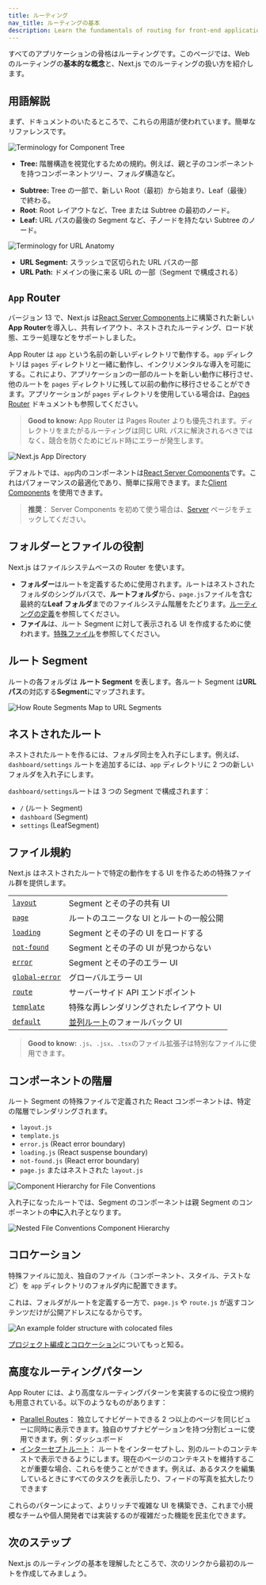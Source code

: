 ```yaml
---
title: ルーティング
nav_title: ルーティングの基本
description: Learn the fundamentals of routing for front-end applications.
---
```


すべてのアプリケーションの骨格はルーティングです。このページでは、Web のルーティングの**基本的な概念**と、Next.js でのルーティングの扱い方を紹介します。

## 用語解説

まず、ドキュメントのいたるところで、これらの用語が使われています。簡単なリファレンスです。

![Terminology for Component Tree](../../assets/terminology-component-tree.avif)

- **Tree:** 階層構造を視覚化するための規約。例えば、親と子のコンポーネントを持つコンポーネントツリー、フォルダ構造など。
<!-- textlint-disable -->
- **Subtree:** Tree の一部で、新しい Root（最初）から始まり、Leaf（最後）で終わる。
- **Root**: Root レイアウトなど、Tree または Subtree の最初のノード。
- **Leaf:** URL パスの最後の Segment など、子ノードを持たない Subtree のノード。
<!-- textlint-enable -->

![Terminology for URL Anatomy](../../assets/terminology-url-anatomy.avif)

- **URL Segment:** スラッシュで区切られた URL パスの一部
- **URL Path:** ドメインの後に来る URL の一部（Segment で構成される）

## `App` Router

<!-- textlint-disable -->

バージョン 13 で、Next.js は[React Server Components](/docs/app-router/building-your-application/rendering/server-components)上に構築された新しい**App Router**を導入し、共有レイアウト、ネストされたルーティング、ロード状態、エラー処理などをサポートしました。

<!-- textlint-enable -->

App Router は `app` という名前の新しいディレクトリで動作する。`app` ディレクトリは `pages` ディレクトリと一緒に動作し、インクリメンタルな導入を可能にする。これにより、アプリケーションの一部のルートを新しい動作に移行させ、他のルートを `pages` ディレクトリに残して以前の動作に移行させることができます。アプリケーションが `pages` ディレクトリを使用している場合は、[Pages Router](https://nextjs.org/docs/pages/building-your-application/routing) ドキュメントも参照してください。

> **Good to know:** App Router は Pages Router よりも優先されます。ディレクトリをまたがるルーティングは同じ URL パスに解決されるべきではなく、競合を防ぐためにビルド時にエラーが発生します。

![Next.js App Directory](../../assets/next-router-directories.avif)

デフォルトでは、`app`内のコンポーネントは[React Server Components](/docs/app-router/building-your-application/rendering/server-components)です。これはパフォーマンスの最適化であり、簡単に採用できます。また[Client Components](/docs/app-router/building-your-application/rendering/client-components) を使用できます。

> **推奨**： Server Components を初めて使う場合は、[Server](/docs/app-router/building-your-application/rendering/server-components) ページをチェックしてください。

## フォルダーとファイルの役割

Next.js はファイルシステムベースの Router を使います。

- **フォルダー**はルートを定義するために使用されます。ルートはネストされたフォルダのシングルパスで、**ルートフォルダ**から、`page.js`ファイルを含む最終的な**Leaf フォルダ**までのファイルシステム階層をたどります。[ルーティングの定義](/docs/app-router/building-your-application/routing/defining-routes)を参照してください。
- **ファイル**は、ルート Segment に対して表示される UI を作成するために使われます。[特殊ファイル](#ファイル規約)を参照してください。

## ルート Segment

ルートの各フォルダは **ルート Segment** を表します。各ルート Segment は**URL パス**の対応する**Segment**にマップされます。

![How Route Segments Map to URL Segments](../../assets/route-segments-to-path-segments.avif)

## ネストされたルート

ネストされたルートを作るには、フォルダ同士を入れ子にします。例えば、`dashboard/settings` ルートを追加するには、`app` ディレクトリに 2 つの新しいフォルダを入れ子にします。

`dashboard/settings`ルートは 3 つの Segment で構成されます：

- `/` (ルート Segment)
- `dashboard` (Segment)
- `settings` (LeafSegment)

## ファイル規約

Next.js はネストされたルートで特定の動作をする UI を作るための特殊ファイル群を提供します。

|                                                                                                 |                                                                                                     |
| ----------------------------------------------------------------------------------------------- | --------------------------------------------------------------------------------------------------- |
| [`layout`](/docs/app-router/building-your-application/routing/pages-and-layouts#レイアウト)     | Segment とその子の共有 UI                                                                           |
| [`page`](/docs/app-router/building-your-application/routing/pages-and-layouts#ページ)           | ルートのユニークな UI とルートの一般公開                                                            |
| [`loading`](/docs/app-router/building-your-application/routing/loading-ui-and-streaming)        | Segment とその子の UI をロードする                                                                  |
| [`not-found`](/docs/app-router/api-reference/file-conventions/not-found)                        | Segment とその子の UI が見つからない                                                                |
| [`error`](/docs/app-router/building-your-application/routing/error-handling)                    | Segment とその子のエラー UI                                                                         |
| [`global-error`](/docs/app-router/building-your-application/routing/error-handling)             | グローバルエラー UI                                                                                 |
| [`route`](/docs/app-router/building-your-application/routing/route-handlers)                    | サーバーサイド API エンドポイント                                                                   |
| [`template`](/docs/app-router/building-your-application/routing/pages-and-layouts#テンプレート) | 特殊な再レンダリングされたレイアウト UI                                                             |
| [`default`](/docs/app-router/api-reference/file-conventions/default)                            | [並列ルート](/docs/app-router/building-your-application/routing/parallel-routes)のフォールバック UI |

> **Good to know:** `.js`、`.jsx`、`.tsx`のファイル拡張子は特別なファイルに使用できます。

## コンポーネントの階層

ルート Segment の特殊ファイルで定義された React コンポーネントは、特定の階層でレンダリングされます。

- `layout.js`
- `template.js`
- `error.js` (React error boundary)
- `loading.js` (React suspense boundary)
- `not-found.js` (React error boundary)
- `page.js` またはネストされた `layout.js`

![Component Hierarchy for File Conventions](../../assets/file-conventions-component-hierarchy.avif)

入れ子になったルートでは、Segment のコンポーネントは親 Segment のコンポーネントの**中に**入れ子となります。

![Nested File Conventions Component Hierarchy](../../assets/nested-file-conventions-component-hierarchy.avif)

## コロケーション

特殊ファイルに加え、独自のファイル（コンポーネント、スタイル、テストなど）を `app` ディレクトリのフォルダ内に配置できます。

これは、フォルダがルートを定義する一方で、`page.js` や `route.js` が返すコンテンツだけが公開アドレスになるからです。

![An example folder structure with colocated files](../../assets/project-organization-colocation.avif)

[プロジェクト編成とコロケーション](/docs/app-router/building-your-application/routing/colocation)についてもっと知る。

## 高度なルーティングパターン

App Router には、より高度なルーティングパターンを実装するのに役立つ規約も用意されている。以下のようなものがあります：

- [Parallel Routes](/docs/app-router/building-your-application/routing/parallel-routes)： 独立してナビゲートできる 2 つ以上のページを同じビューに同時に表示できます。独自のサブナビゲーションを持つ分割ビューに使用できます。例：ダッシュボード
- [インターセプトルート](/docs/app-router/building-your-application/routing/intercepting-routes)： ルートをインターセプトし、別のルートのコンテキストで表示できるようにします。現在のページのコンテキストを維持することが重要な場合、これらを使うことができます。例えば、あるタスクを編集しているときにすべてのタスクを表示したり、フィードの写真を拡大したりできます

これらのパターンによって、よりリッチで複雑な UI を構築でき、これまで小規模なチームや個人開発者では実装するのが複雑だった機能を民主化できます。

## 次のステップ

Next.js のルーティングの基本を理解したところで、次のリンクから最初のルートを作成してみましょう。
